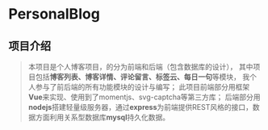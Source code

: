 # PersonalBlog
## 项目介绍
> 本项目是个人博客项目，的分为前端和后端（包含数据库的设计），
> 其中项目包括**博客列表、博客详情、评论留言、标签云、每日一句**等模块，
> 我个人参与了前后端的所有功能模块的设计与编写；
> 此项目前端部分用框架**Vue**来实现、使用到了momentjs、svg-captcha等第三方库；
> 后端部分用**nodejs**搭建轻量级服务器，通过**express**为前端提供REST风格的接口，数据方面利用关系型数据库**mysql**持久化数据。
